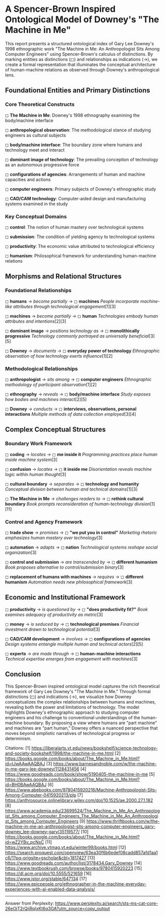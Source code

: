 # A Spencer-Brown Inspired Ontological Model of Downey's "The Machine in Me"

This report presents a structured ontological index of Gary Lee Downey's 1998 ethnographic work "The Machine in Me: An Anthropologist Sits Among Computer Engineers" using Spencer-Brown's calculus of distinctions. By marking entities as distinctions (◻) and relationships as indications (→), we create a formal representation that illuminates the conceptual architecture of human-machine relations as observed through Downey's anthropological lens.

## Foundational Entities and Primary Distinctions

### Core Theoretical Constructs

◻ **The Machine in Me**: Downey's 1998 ethnography examining the body/machine interface

◻ **anthropological observation**: The methodological stance of studying engineers as cultural subjects

◻ **body/machine interface**: The boundary zone where humans and technology meet and interact

◻ **dominant image of technology**: The prevailing conception of technology as an autonomous progressive force

◻ **configurations of agencies**: Arrangements of human and machine capacities and actions

◻ **computer engineers**: Primary subjects of Downey's ethnographic study

◻ **CAD/CAM technology**: Computer-aided design and manufacturing systems examined in the study

### Key Conceptual Domains

◻ **control**: The notion of human mastery over technological systems

◻ **submission**: The condition of yielding agency to technological systems

◻ **productivity**: The economic value attributed to technological efficiency

◻ **humanism**: Philosophical framework for understanding human-machine relations

## Morphisms and Relational Structures

### Foundational Relationships

◻ **humans** → *become partially* → ◻ **machines**
   *People incorporate machine-like attributes through technological engagement*[1][3]

◻ **machines** → *become partially* → ◻ **human**
   *Technologies embody human attributes and intentions*[2][3]

◻ **dominant image** → *positions technology as* → ◻ **monolithically progressive**
   *Technology commonly portrayed as universally beneficial*[3][5]

◻ **Downey** → *documents* → ◻ **everyday power of technology**
   *Ethnographic observation of how technology exerts influence*[1][2]

### Methodological Relationships

◻ **anthropologist** → *sits among* → ◻ **computer engineers**
   *Ethnographic methodology of participant observation*[1][2]

◻ **ethnography** → *reveals* → ◻ **body/machine interface**
   *Study exposes how bodies and machines interact*[2][5]

◻ **Downey** → *conducts* → ◻ **interviews, observations, personal interactions**
   *Multiple methods of data collection employed*[3][4]

## Complex Conceptual Structures

### Boundary Work Framework

◻ **coding** → *locates* → ◻ **me inside it**
   *Programming practices place human inside machine system*[3]

◻ **confusion** → *locates* → ◻ **it inside me**
   *Disorientation reveals machine logic within human thought*[3]

◻ **cultural boundary** → *separates* → ◻ **technology and humanity**
   *Conceptual division between human and technical domains*[1][3]

◻ **The Machine in Me** → *challenges readers to* → ◻ **rethink cultural boundary**
   *Book prompts reconsideration of human-technology division*[1][11]

### Control and Agency Framework

◻ **trade show** → *promises* → ◻ **"we put you in control"**
   *Marketing rhetoric emphasizes human mastery over technology*[3]

◻ **automation** → *adapts* → ◻ **nation**
   *Technological systems reshape social organization*[3]

◻ **control and submission** → *are transcended by* → ◻ **different humanism**
   *Book proposes alternative to control/submission binary*[3]

◻ **replacement of humans with machines** → *requires* → ◻ **different humanism**
   *Automation needs new philosophical framework*[3]

## Economic and Institutional Framework

◻ **productivity** → *is questioned by* → ◻ **"does productivity fit?"**
   *Book examines adequacy of productivity as metric*[3]

◻ **money** → *is seduced by* → ◻ **technological promises**
   *Financial investment drawn to technological potential*[3]

◻ **CAD/CAM development** → *involves* → ◻ **configurations of agencies**
   *Design systems entangle multiple human and technical actors*[2][5]

◻ **experts** → *are made through* → ◻ **human-machine interactions**
   *Technical expertise emerges from engagement with machines*[3]

## Conclusion

This Spencer-Brown inspired ontological model captures the rich theoretical framework of Gary Lee Downey's "The Machine in Me." Through formal distinctions (◻) and indications (→), we visualize how Downey conceptualizes the complex relationships between humans and machines, revealing both the power and limitations of technology. The model highlights Downey's ethnographic approach to studying computer engineers and his challenge to conventional understandings of the human-machine boundary. By proposing a view where humans are "part machine" and machines are "part human," Downey offers a nuanced perspective that moves beyond simplistic narratives of technological progress or determinism.

Citations:
[1] https://liberalarts.vt.edu/news/bookshelf/science-technology-and-society-bookshelf/1998/the-machine-in-me.html
[2] https://books.google.com/books/about/The_Machine_in_Me.html?id=tJwAAwAAQBAJ
[3] https://www.barnesandnoble.com/w/the-machine-in-me-gary-lee-downey/1128431456
[4] https://www.goodreads.com/book/show/5190405-the-machine-in-me
[5] https://books.google.com/books/about/The_Machine_in_Me.html?id=BH0BAwAAQBAJ
[6] https://www.abebooks.com/9780415920216/Machine-Anthropologist-Sits-Among-Computer-0415920213/plp
[7] https://anthrosource.onlinelibrary.wiley.com/doi/10.1525/ae.2000.27.1.182
[8] https://www.academia.edu/23699524/The_Machine_in_Me_An_Anthropologist_Sits_among_Computer_Engineers_The_Machine_in_Me_An_Anthropologist_Sits_among_Computer_Engineers
[9] https://www.thriftbooks.com/w/the-machine-in-me-an-anthropologist-sits-among-computer-engineers_gary-downey_lee-downey-gary/35119577/
[10] https://books.google.com/books/about/The_Machine_in_Me.html?id=wZ2YBv_pcNsC
[11] https://www.archive.vtmag.vt.edu/winter99/books.html
[12] https://search.proquest.com/openview/63ea30f6b6edef08cadd857afd1aa1c6/1?pq-origsite=gscholar&cbl=1817427
[13] https://www.goodreads.com/author/list/3178434.Gary_Downey
[14] https://www.textbookrush.com/browse/books/9780415920223
[15] https://dl.acm.org/doi/10.5555/521659
[16] https://www.jstor.org/stable/647134
[17] https://www.epicpeople.org/ethnographer-in-the-machine-everyday-experiences-with-ai-enabled-data-analysis/

---
Answer from Perplexity: https://www.perplexity.ai/search/sts-ms-cat-core-26eOjT2rQjiRqIxKt6q3GA?utm_source=copy_output
